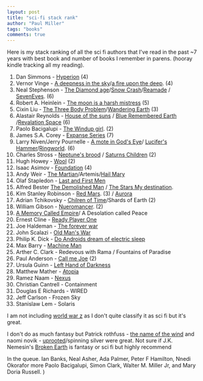 ```yaml
--- 
layout: post
title: "sci-fi stack rank"
author: "Paul Miller"
tags: "books"
comments: true
---
```


Here is my stack ranking of all the sci fi authors that I've read in the past ~7 years with best book and number of books I remember in parens. (hooray kindle tracking all my reading). 

1. Dan Simmons - [Hyperion](https://amzn.to/2EtC4xm) (4)
1. Vernor Vinge - [A deepness in the sky](https://amzn.to/2qeoUzT)/[a fire upon the deep](https://amzn.to/2GIZG2Z). (4)
1. Neal Stephenson - [The Diamond age](https://amzn.to/2GFVjJT)/[Snow Crash](https://amzn.to/2IDctEn)/[Reamade](https://amzn.to/2HgvCws) / [SevenEves](https://amzn.to/2EtYsq8). (6)
1. Robert A. Heinlein - [The moon is a harsh mistress](https://amzn.to/2H2LG7n) (5)
1. Cixin Liu - [The Three Body Problem](https://amzn.to/2qfiEac)/[Wandering Earth](https://www.amazon.com/Wandering-Earth-Author-Others-Translators/dp/1784978493/ref=sr_1_1?crid=2V1AJFVJ9C0OT&keywords=wandering+earth&qid=1554564975&s=gateway&sprefix=lyles+%2Caps%2C186&sr=8-1) (3)
1. Alastair Reynolds - [House of the suns](https://amzn.to/2H6TNji) / [Blue Remembered Earth](https://amzn.to/2GJGhPs) /[Revalation Space](https://amzn.to/2qeVLDX)  (6)
1. Paolo Bacigalupi - [The Windup girl](https://amzn.to/2Hgbzyh). (2)
1. James S.A. Corey - [Expanse Series](https://amzn.to/2EtC4xm) (7)
1. Larry Niven/Jerry Pournelle  - [A mote in God's Eye](https://amzn.to/2GNfVfu)/ [Lucifer's Hammer](https://amzn.to/2qgUlIX)/[Ringworld](https://amzn.to/2HfooZD).  (6)
1. Charles Stross  - [Neptune's brood](https://amzn.to/2uTrvUy) / [Saturns Children](https://amzn.to/2GFOjg8) (2)
1. Hugh Howey - [Wool](https://amzn.to/2GJMB9w) (2)
1. Isaac Asimov - [Foundation](https://amzn.to/2EsAJqD) (4)
1. Andy Weir - [The Martian](https://amzn.to/2qdMKLt)/Artemis/[Hail Mary](https://read.amazon.com/kp/embed?asin=B08FHBV4ZX&preview=newtab&linkCode=kpe&ref_=cm_sw_r_kb_dp_2RAA90M54DJJZ592S0SM)
1. Olaf Stapledon - [Last and First Men](https://www.amazon.com/Last-First-Men-Olaf-Stapledon-ebook/dp/B01DSTTV18/ref=sr_1_1?dchild=1&keywords=Last+and+First+Men&qid=1614323519&sr=8-1)
1. Alfred Bester [The Demolished Man](https://amzn.to/2qf8UNc) / [The Stars My destination](https://amzn.to/2GFCkiO). 
1. Kim Stanley Robinson - [Red Mars](https://amzn.to/2EtWJkE). (3) / [Aurora](https://read.amazon.com/kp/embed?asin=B00NERQRPI&preview=newtab&linkCode=kpe&ref_=cm_sw_r_kb_dp_NNEB493HCW4H5HTS44J9)
1. Adrian Tchikovsky - [Chilren of Time](https://amzn.to/2ICumTM)/Shards of Earth (2)
1. William Gibson - [Nueromancer](https://amzn.to/2GK1x7o). (2)
1. [A Memory Called Empire](https://www.amazon.com/gp/product/B07C7BCB88?notRedirectToSDP=1&ref_=dbs_mng_calw_0&storeType=ebooks)/ A Desolation called Peace
1. Ernest Cline - [Ready Player One](https://amzn.to/2IyhQVG)
4. Joe Haldeman - [The forever war](https://amzn.to/2qfzkhV)
5. John Scalazi - [Old Man's War](https://amzn.to/2uRKYFq)
6. Philip K. Dick  - [Do Androids dream of electric sleep](https://amzn.to/2IBpnD6)
7. Max Barry - [Machine Man](https://amzn.to/2uTmdsd)
8. Arther C. Clark - Redevous with Rama / Fountains of Paradise
9. Paul Anderson - [Call me Joe](https://amzn.to/2IAeJwb) (2)
10. Ursula Guinn - [Left Hand of Darkness](https://www.amazon.com/Dispossessed-Ambiguous-Utopia-Hainish-Cycle-ebook/dp/B000FC11GA/ref=sr_1_4?dchild=1&keywords=ursula+guin&qid=1614323426&sr=8-4)
11. Matthew Mather  - [Atopia](https://amzn.to/2Hk1MHm)
12. Ramez Naam - [Nexus](https://www.amazon.com/gp/product/B00TOZI7FM/ref=as_li_tl?ie=UTF8&tag=paulgmiller-20&camp=1789&creative=9325&linkCode=as2&creativeASIN=B00TOZI7FM&linkId=01173041ff3c3f44d13581887c40f62f)
13. Christian Cantrell - Containment
14. Douglas E Richards - WIRED  
15. Jeff Carlson - Frozen Sky
16. Stanislaw Lem - Solaris

I am not including [world war z](https://amzn.to/2EtEwE2) as I don't quite classify it as sci fi but it's great. 

I don't do as much fantasy but Patrick rothfuss - [the name of the wind](https://amzn.to/2GJhOtz) and naomi novik - [uprooted](https://amzn.to/2GGs4Xt)/spinning silver were great. Not sure if J.K. Nemesin's [Broken Earth](https://www.amazon.com/dp/B074CBFX6M?searchxofy=true&binding=kindle_edition&ref_=dbs_s_aps_series_rwt_tkin&qid=1630038577&sr=8-1) is fantasy or sci fi but highly recommend

In the queue. Ian Banks, Neal Asher, Ada Palmer, Peter F Hamilton, Nnedi Okorafor more Paolo Bacigalupi, Simon Clark, Walter M. Miller Jr, and Mary Doria Russell.
) 
